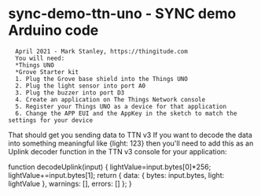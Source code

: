 # sync-demo-ttn-uno - SYNC demo Arduino code
      April 2021 - Mark Stanley, https://thingitude.com
      You will need:
      *Things UNO
      *Grove Starter kit
      1. Plug the Grove base shield into the Things UNO
      2. Plug the light sensor into port A0
      3. Plug the buzzer into port D3
      4. Create an application on The Things Network console
      5. Register your Things UNO as a device for that application
      6. Change the APP EUI and the AppKey in the sketch to match the settings for your device

That should get you sending data to TTN v3
If you want to decode the data into something meaningful like {light: 123} then you'll need to add this
as an Uplink decoder function in the TTN v3 console for your application:

  function decodeUplink(input) {
  lightValue=input.bytes[0]*256;
  lightValue+=input.bytes[1];
  return {
    data: {
      bytes: input.bytes,
      light: lightValue
    },
    warnings: [],
    errors: []
  };
}

